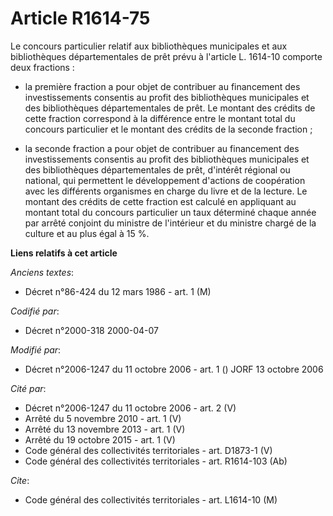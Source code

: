 # Article R1614-75

Le concours particulier relatif aux bibliothèques municipales et aux bibliothèques départementales de prêt prévu à l'article
L. 1614-10 comporte deux fractions :

- la première fraction a pour objet de contribuer au financement des investissements consentis au profit des bibliothèques
municipales et des bibliothèques départementales de prêt. Le montant des crédits de cette fraction correspond à la différence
entre le montant total du concours particulier et le montant des crédits de la seconde fraction ;

- la seconde fraction a pour objet de contribuer au financement des investissements consentis au profit des bibliothèques
municipales et des bibliothèques départementales de prêt, d'intérêt régional ou national, qui permettent le développement
d'actions de coopération avec les différents organismes en charge du livre et de la lecture. Le montant des crédits de cette
fraction est calculé en appliquant au montant total du concours particulier un taux déterminé chaque année par arrêté
conjoint du ministre de l'intérieur et du ministre chargé de la culture et au plus égal à 15 %.

**Liens relatifs à cet article**

_Anciens textes_:

  - Décret n°86-424 du 12 mars 1986 - art. 1 (M)

_Codifié par_:

  - Décret n°2000-318 2000-04-07

_Modifié par_:

  - Décret n°2006-1247 du 11 octobre 2006 - art. 1 () JORF 13 octobre 2006

_Cité par_:

  - Décret n°2006-1247 du 11 octobre 2006 - art. 2 (V)
  - Arrêté du 5 novembre 2010 - art. 1 (V)
  - Arrêté du 13 novembre 2013 - art. 1 (V)
  - Arrêté du 19 octobre 2015 - art. 1 (V)
  - Code général des collectivités territoriales - art. D1873-1 (V)
  - Code général des collectivités territoriales - art. R1614-103 (Ab)

_Cite_:

  - Code général des collectivités territoriales - art. L1614-10 (M)

